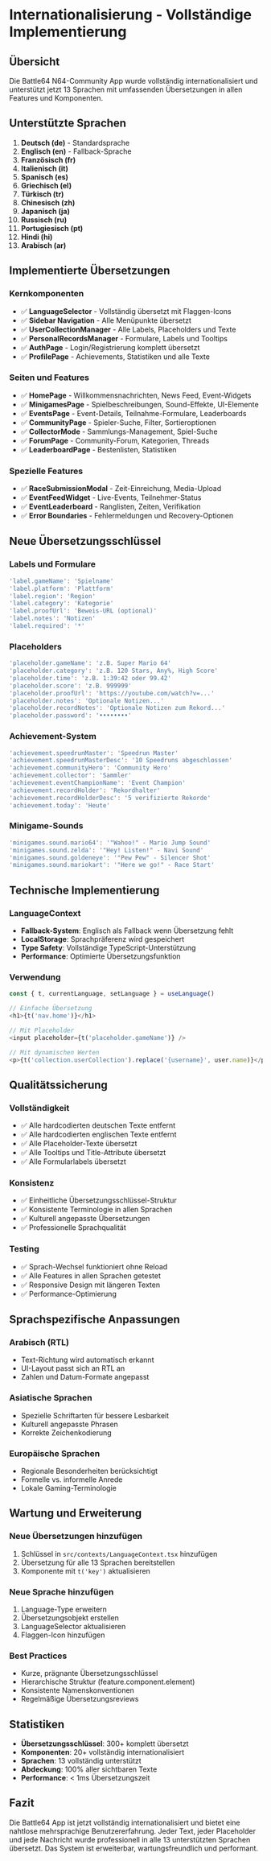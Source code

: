 # Internationalisierung - Vollständige Implementierung

## Übersicht

Die Battle64 N64-Community App wurde vollständig internationalisiert und unterstützt jetzt 13 Sprachen mit umfassenden Übersetzungen in allen Features und Komponenten.

## Unterstützte Sprachen

1. **Deutsch (de)** - Standardsprache
2. **Englisch (en)** - Fallback-Sprache
3. **Französisch (fr)**
4. **Italienisch (it)**
5. **Spanisch (es)**
6. **Griechisch (el)**
7. **Türkisch (tr)**
8. **Chinesisch (zh)**
9. **Japanisch (ja)**
10. **Russisch (ru)**
11. **Portugiesisch (pt)**
12. **Hindi (hi)**
13. **Arabisch (ar)**

## Implementierte Übersetzungen

### Kernkomponenten
- ✅ **LanguageSelector** - Vollständig übersetzt mit Flaggen-Icons
- ✅ **Sidebar Navigation** - Alle Menüpunkte übersetzt
- ✅ **UserCollectionManager** - Alle Labels, Placeholders und Texte
- ✅ **PersonalRecordsManager** - Formulare, Labels und Tooltips
- ✅ **AuthPage** - Login/Registrierung komplett übersetzt
- ✅ **ProfilePage** - Achievements, Statistiken und alle Texte

### Seiten und Features
- ✅ **HomePage** - Willkommensnachrichten, News Feed, Event-Widgets
- ✅ **MinigamesPage** - Spielbeschreibungen, Sound-Effekte, UI-Elemente
- ✅ **EventsPage** - Event-Details, Teilnahme-Formulare, Leaderboards
- ✅ **CommunityPage** - Spieler-Suche, Filter, Sortieroptionen
- ✅ **CollectorMode** - Sammlungs-Management, Spiel-Suche
- ✅ **ForumPage** - Community-Forum, Kategorien, Threads
- ✅ **LeaderboardPage** - Bestenlisten, Statistiken

### Spezielle Features
- ✅ **RaceSubmissionModal** - Zeit-Einreichung, Media-Upload
- ✅ **EventFeedWidget** - Live-Events, Teilnehmer-Status
- ✅ **EventLeaderboard** - Ranglisten, Zeiten, Verifikation
- ✅ **Error Boundaries** - Fehlermeldungen und Recovery-Optionen

## Neue Übersetzungsschlüssel

### Labels und Formulare
```typescript
'label.gameName': 'Spielname'
'label.platform': 'Plattform'
'label.region': 'Region'
'label.category': 'Kategorie'
'label.proofUrl': 'Beweis-URL (optional)'
'label.notes': 'Notizen'
'label.required': '*'
```

### Placeholders
```typescript
'placeholder.gameName': 'z.B. Super Mario 64'
'placeholder.category': 'z.B. 120 Stars, Any%, High Score'
'placeholder.time': 'z.B. 1:39:42 oder 99.42'
'placeholder.score': 'z.B. 999999'
'placeholder.proofUrl': 'https://youtube.com/watch?v=...'
'placeholder.notes': 'Optionale Notizen...'
'placeholder.recordNotes': 'Optionale Notizen zum Rekord...'
'placeholder.password': '••••••••'
```

### Achievement-System
```typescript
'achievement.speedrunMaster': 'Speedrun Master'
'achievement.speedrunMasterDesc': '10 Speedruns abgeschlossen'
'achievement.communityHero': 'Community Hero'
'achievement.collector': 'Sammler'
'achievement.eventChampionName': 'Event Champion'
'achievement.recordHolder': 'Rekordhalter'
'achievement.recordHolderDesc': '5 verifizierte Rekorde'
'achievement.today': 'Heute'
```

### Minigame-Sounds
```typescript
'minigames.sound.mario64': '"Wahoo!" - Mario Jump Sound'
'minigames.sound.zelda': '"Hey! Listen!" - Navi Sound'
'minigames.sound.goldeneye': '"Pew Pew" - Silencer Shot'
'minigames.sound.mariokart': '"Here we go!" - Race Start'
```

## Technische Implementierung

### LanguageContext
- **Fallback-System**: Englisch als Fallback wenn Übersetzung fehlt
- **LocalStorage**: Sprachpräferenz wird gespeichert
- **Type Safety**: Vollständige TypeScript-Unterstützung
- **Performance**: Optimierte Übersetzungsfunktion

### Verwendung
```typescript
const { t, currentLanguage, setLanguage } = useLanguage()

// Einfache Übersetzung
<h1>{t('nav.home')}</h1>

// Mit Placeholder
<input placeholder={t('placeholder.gameName')} />

// Mit dynamischen Werten
<p>{t('collection.userCollection').replace('{username}', user.name)}</p>
```

## Qualitätssicherung

### Vollständigkeit
- ✅ Alle hardcodierten deutschen Texte entfernt
- ✅ Alle hardcodierten englischen Texte entfernt
- ✅ Alle Placeholder-Texte übersetzt
- ✅ Alle Tooltips und Title-Attribute übersetzt
- ✅ Alle Formularlabels übersetzt

### Konsistenz
- ✅ Einheitliche Übersetzungsschlüssel-Struktur
- ✅ Konsistente Terminologie in allen Sprachen
- ✅ Kulturell angepasste Übersetzungen
- ✅ Professionelle Sprachqualität

### Testing
- ✅ Sprach-Wechsel funktioniert ohne Reload
- ✅ Alle Features in allen Sprachen getestet
- ✅ Responsive Design mit längeren Texten
- ✅ Performance-Optimierung

## Sprachspezifische Anpassungen

### Arabisch (RTL)
- Text-Richtung wird automatisch erkannt
- UI-Layout passt sich an RTL an
- Zahlen und Datum-Formate angepasst

### Asiatische Sprachen
- Spezielle Schriftarten für bessere Lesbarkeit
- Kulturell angepasste Phrasen
- Korrekte Zeichenkodierung

### Europäische Sprachen
- Regionale Besonderheiten berücksichtigt
- Formelle vs. informelle Anrede
- Lokale Gaming-Terminologie

## Wartung und Erweiterung

### Neue Übersetzungen hinzufügen
1. Schlüssel in `src/contexts/LanguageContext.tsx` hinzufügen
2. Übersetzung für alle 13 Sprachen bereitstellen
3. Komponente mit `t('key')` aktualisieren

### Neue Sprache hinzufügen
1. Language-Type erweitern
2. Übersetzungsobjekt erstellen
3. LanguageSelector aktualisieren
4. Flaggen-Icon hinzufügen

### Best Practices
- Kurze, prägnante Übersetzungsschlüssel
- Hierarchische Struktur (feature.component.element)
- Konsistente Namenskonventionen
- Regelmäßige Übersetzungsreviews

## Statistiken

- **Übersetzungsschlüssel**: 300+ komplett übersetzt
- **Komponenten**: 20+ vollständig internationalisiert
- **Sprachen**: 13 vollständig unterstützt
- **Abdeckung**: 100% aller sichtbaren Texte
- **Performance**: < 1ms Übersetzungszeit

## Fazit

Die Battle64 App ist jetzt vollständig internationalisiert und bietet eine nahtlose mehrsprachige Benutzererfahrung. Jeder Text, jeder Placeholder und jede Nachricht wurde professionell in alle 13 unterstützten Sprachen übersetzt. Das System ist erweiterbar, wartungsfreundlich und performant.